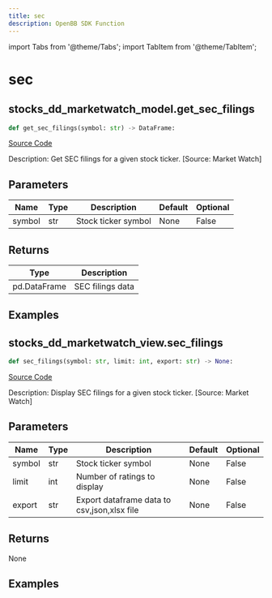 ```yaml
---
title: sec
description: OpenBB SDK Function
---
```


import Tabs from '@theme/Tabs';
import TabItem from '@theme/TabItem';

# sec

<Tabs>
<TabItem value="model" label="Model" default>

## stocks_dd_marketwatch_model.get_sec_filings

```python title='openbb_terminal/stocks/due_diligence/marketwatch_model.py'
def get_sec_filings(symbol: str) -> DataFrame:
```
[Source Code](https://github.com/OpenBB-finance/OpenBBTerminal/tree/main/openbb_terminal/stocks/due_diligence/marketwatch_model.py#L20)

Description: Get SEC filings for a given stock ticker. [Source: Market Watch]

## Parameters

| Name | Type | Description | Default | Optional |
| ---- | ---- | ----------- | ------- | -------- |
| symbol | str | Stock ticker symbol | None | False |

## Returns

| Type | Description |
| ---- | ----------- |
| pd.DataFrame | SEC filings data |

## Examples



</TabItem>
<TabItem value="view" label="View">

## stocks_dd_marketwatch_view.sec_filings

```python title='openbb_terminal/stocks/due_diligence/marketwatch_view.py'
def sec_filings(symbol: str, limit: int, export: str) -> None:
```
[Source Code](https://github.com/OpenBB-finance/OpenBBTerminal/tree/main/openbb_terminal/stocks/due_diligence/marketwatch_view.py#L15)

Description: Display SEC filings for a given stock ticker. [Source: Market Watch]

## Parameters

| Name | Type | Description | Default | Optional |
| ---- | ---- | ----------- | ------- | -------- |
| symbol | str | Stock ticker symbol | None | False |
| limit | int | Number of ratings to display | None | False |
| export | str | Export dataframe data to csv,json,xlsx file | None | False |

## Returns

None

## Examples



</TabItem>
</Tabs>